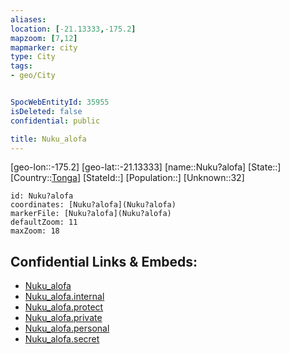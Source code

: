 ```yaml
---
aliases: 
location: [-21.13333,-175.2]
mapzoom: [7,12] 
mapmarker: city 
type: City
tags:
- geo/City


SpocWebEntityId: 35955
isDeleted: false
confidential: public

title: Nuku_alofa
---
```

[geo-lon::-175.2]
[geo-lat::-21.13333]
[name::Nuku?alofa]
[State::]
[Country::[Tonga](geo/Continent/Oceania/Tonga.md)]
[StateId::]
[Population::]
[Unknown::32]


```leaflet
id: Nuku?alofa
coordinates: [Nuku?alofa](Nuku?alofa)
markerFile: [Nuku?alofa](Nuku?alofa)
defaultZoom: 11 
maxZoom: 18
```


## Confidential Links & Embeds: 
- [Nuku_alofa](../../../../../../_public/geo/Continent/Oceania/Tonga/City/Nuku_alofa.md) 
- [Nuku_alofa.internal](../../../../../../_internal/geo/Continent/Oceania/Tonga/City/Nuku_alofa.internal.md) 
- [Nuku_alofa.protect](../../../../../../_protect/geo/Continent/Oceania/Tonga/City/Nuku_alofa.protect.md) 
- [Nuku_alofa.private](../../../../../../_private/geo/Continent/Oceania/Tonga/City/Nuku_alofa.private.md) 
- [Nuku_alofa.personal](../../../../../../_personal/geo/Continent/Oceania/Tonga/City/Nuku_alofa.personal.md) 
- [Nuku_alofa.secret](../../../../../../_secret/geo/Continent/Oceania/Tonga/City/Nuku_alofa.secret.md) 
